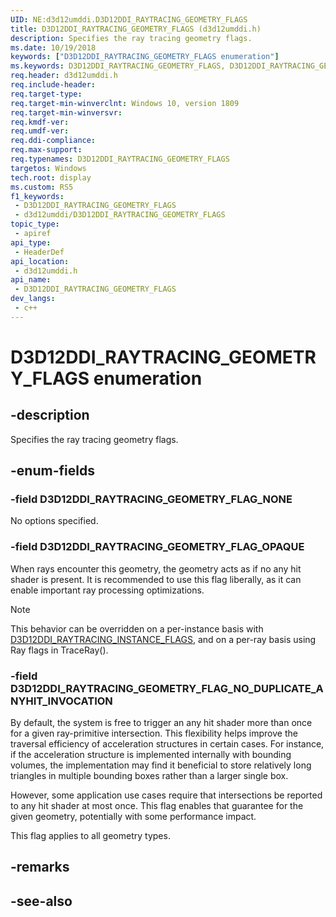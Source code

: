 ```yaml
---
UID: NE:d3d12umddi.D3D12DDI_RAYTRACING_GEOMETRY_FLAGS
title: D3D12DDI_RAYTRACING_GEOMETRY_FLAGS (d3d12umddi.h)
description: Specifies the ray tracing geometry flags.
ms.date: 10/19/2018
keywords: ["D3D12DDI_RAYTRACING_GEOMETRY_FLAGS enumeration"]
ms.keywords: D3D12DDI_RAYTRACING_GEOMETRY_FLAGS, D3D12DDI_RAYTRACING_GEOMETRY_FLAGS,
req.header: d3d12umddi.h
req.include-header: 
req.target-type: 
req.target-min-winverclnt: Windows 10, version 1809
req.target-min-winversvr: 
req.kmdf-ver: 
req.umdf-ver: 
req.ddi-compliance: 
req.max-support: 
req.typenames: D3D12DDI_RAYTRACING_GEOMETRY_FLAGS
targetos: Windows
tech.root: display
ms.custom: RS5
f1_keywords:
 - D3D12DDI_RAYTRACING_GEOMETRY_FLAGS
 - d3d12umddi/D3D12DDI_RAYTRACING_GEOMETRY_FLAGS
topic_type:
 - apiref
api_type:
 - HeaderDef
api_location:
 - d3d12umddi.h
api_name:
 - D3D12DDI_RAYTRACING_GEOMETRY_FLAGS
dev_langs:
 - c++
---
```


# D3D12DDI_RAYTRACING_GEOMETRY_FLAGS enumeration


## -description

Specifies the ray tracing geometry flags.

## -enum-fields

### -field D3D12DDI_RAYTRACING_GEOMETRY_FLAG_NONE

No options specified.

### -field D3D12DDI_RAYTRACING_GEOMETRY_FLAG_OPAQUE

When rays encounter this geometry, the geometry acts as if no any hit shader is present. It is recommended to use this flag liberally, as it can enable important ray processing optimizations. 

> [!NOTE] 
> This behavior can be overridden on a per-instance basis with [D3D12DDI_RAYTRACING_INSTANCE_FLAGS](ne-d3d12umddi-d3d12ddi_raytracing_instance_flags.md), and on a per-ray basis using Ray flags in TraceRay().

### -field D3D12DDI_RAYTRACING_GEOMETRY_FLAG_NO_DUPLICATE_ANYHIT_INVOCATION

By default, the system is free to trigger an any hit shader more than once for a given ray-primitive intersection. This flexibility helps improve the traversal efficiency of acceleration structures in certain cases. For instance, if the acceleration structure is implemented internally with bounding volumes, the implementation may find it beneficial to store relatively long triangles in multiple bounding boxes rather than a larger single box.

However, some application use cases require that intersections be reported to any hit shader at most once. This flag enables that guarantee for the given geometry, potentially with some performance impact.

This flag applies to all geometry types.

## -remarks

## -see-also

